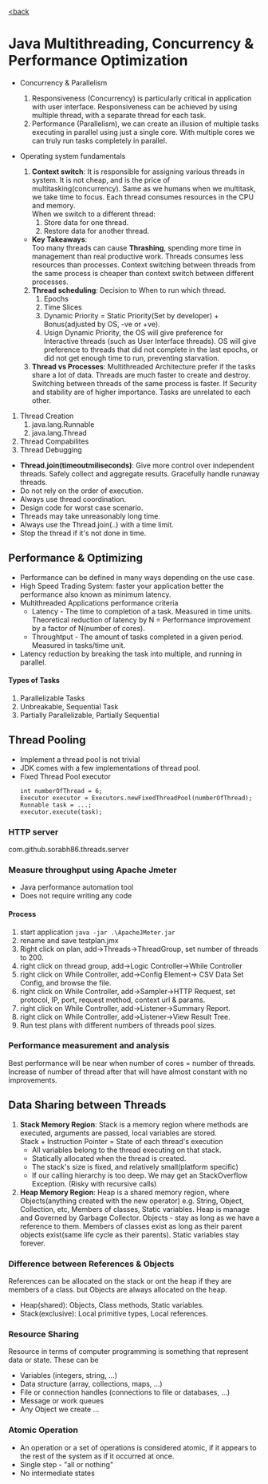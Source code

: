 [<back](README.md)

# Java Multithreading, Concurrency & Performance Optimization

* Concurrency & Parallelism
	1. Responsiveness (Concurrency) is particularly critical in application with user interface. Responsiveness can be achieved by using multiple thread, with a separate thread for each task.
	2. Performance (Parallelism), we can create an illusion of multiple tasks executing in parallel using just a single core. With multiple cores we can truly run tasks completely in parallel.
	
* Operating system fundamentals
	1. **Context switch**: It is responsible for assigning various threads in system. It is not cheap, and is the price of multitasking(concurrency). Same as we humans when we multitask, we take time to focus. Each thread consumes resources in the CPU and memory.    
	When we switch to a different thread:
		1. Store data for one thread.
		2. Restore data for another thread.
	- **Key Takeaways**:  
		Too many threads can cause **Thrashing**, spending more time in management than real productive work. Threads consumes less resources than processes. Context switching between threads from the same process is cheaper than context switch between different processes. 
	2. **Thread scheduling**: Decision to When to run which thread. 
		1. Epochs
		2. Time Slices
		3. Dynamic Priority = Static Priority(Set by developer) + Bonus(adjusted by OS, -ve or +ve).
		4. Usign Dynamic Priority, the OS will give preference for Interactive threads (such as User Interface threads). OS will give preference to threads that did not complete in the last epochs, or did not get enough time to run, preventing starvation.
	3. **Thread vs Processes**: Multithreaded Architecture prefer if the tasks share a lot of data. Threads are much faster to create and destroy. Switching between threads of the same process is faster. If Security and stability are of higher importance. Tasks are unrelated to each other. 

1. Thread Creation
	1. java.lang.Runnable
	2. java.lang.Thread
2. Thread Compabilites
3. Thread Debugging

* **Thread.join(timeoutmiliseconds)**: Give more control over independent threads. Safely collect and aggregate  results. Gracefully handle runaway threads.
* Do not rely on the order of execution.
* Always use thread coordination.
* Design code for worst case scenario.
* Threads may take unreasonably long time.
* Always use the Thread.join(..) with a time limit.
* Stop the thread if it's not done in time.

## Performance & Optimizing
* Performance can be defined in many ways depending on the use case.
* High Speed Trading System: faster your application better the performance also known as minimum latency.
* Multithreaded Applications performance criteria
	* Latency - The time to completion of a task. Measured in time units. Theoretical reduction of latency by N = Performance improvement by a factor of N(number of cores).
	* Throughtput - The amount of tasks completed in a given period. Measured in tasks/time unit.
* Latency reduction by breaking the task into multiple, and running in parallel.

#### Types of Tasks
1. Parallelizable Tasks
2. Unbreakable, Sequential Task
3. Partially Parallelizable, Partially Sequential

## Thread Pooling
* Implement a thread pool is not trivial
* JDK comes with a few implementations of thread pool.
* Fixed Thread Pool executor
	```
	int numberOfThread = 6;
	Executor executor = Executors.newFixedThreadPool(numberOfThread);
	Runnable task = ...;
	executor.execute(task);
	```

### HTTP server
com.github.sorabh86.threads.server

### Measure throughput using Apache Jmeter
* Java performance automation tool
* Does not require writing any code

#### Process
1. start application `java -jar .\ApacheJMeter.jar`
2. rename and save testplan.jmx
3. Right click on plan, add->Threads->ThreadGroup, set number of threads to 200.
4. right click on thread group, add->Logic Controller->While Controller
5. right click on While Controller, add->Config Element-> CSV Data Set Config, and browse the file.
6. right click on While Controller, add->Sampler->HTTP Request, set protocol, IP, port, request method, context url & params.
7. right click on While Controller, add->Listener->Summary Report.
8. right click on While Controller, add->Listener->View Result Tree.
9. Run test plans with different numbers of threads pool sizes.

### Performance measurement and analysis
Best performance will be near when number of cores = number of threads. Increase of number of thread after that will have almost constant with no improvements.

## Data Sharing between Threads
1. **Stack Memory Region**: Stack is a memory region where methods are executed, arguments are passed, local variables are stored.    
Stack + Instruction Pointer = State of each thread's execution 
	* All variables belong to the thread executing on that stack.
	* Statically allocated when the thread is created.
	* The stack's size is fixed, and relatively small(platform specific)
	* If our calling hierarchy is too deep. We may get an StackOverflow Exception. (Risky with recursive calls)
2. **Heap Memory Region**: Heap is a shared memory region, where Objects(anything created with the new operator) e.g. String, Object, Collection, etc, Members of classes, Static variables. Heap is manage and Governed by Garbage Collector. Objects - stay as long as we have a reference to them. Members of classes exist as long as their parent objects exist(same life cycle as their parents). Static variables stay forever.

### Difference between References & Objects
References can be allocated on the stack or ont the heap if they are members of a class. but Objects are always allocated on the heap.
* Heap(shared): Objects, Class methods, Static variables.
* Stack(exclusive): Local primitive types, Local references.

### Resource Sharing
Resource in terms of computer programming is something that represent data or state. These can be
* Variables (integers, string, ...)
* Data structure (array, collections, maps, ...)
* File or connection handles (connections to file or databases, ...)
* Message or work queues
* Any Object we create ...

### Atomic Operation
* An operation or a set of operations is considered atomic, if it appears to the rest of the system as if it occurred at once.
* Single step - "all or nothing"
* No intermediate states







